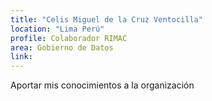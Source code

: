 ```yaml
---
title: "Celis Miguel de la Cruz Ventocilla"
location: "Lima Perú"
profile: Colaborador RIMAC
area: Gobierno de Datos
link: 
---
```


Aportar mis conocimientos a la organización